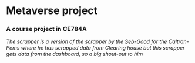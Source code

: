 # Metaverse project

### A course project in CE784A


*The scrapper is a version of the scrapper by the [Seb-Good](https://github.com/Seb-Good/caltrans-pems) for the Caltran-Pems where he has scrapped data from Clearing house but this scrapper gets data from the dashboard, so a big shout-out to him*
